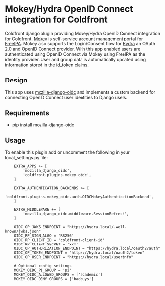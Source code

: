 # Mokey/Hydra OpenID Connect integration for Coldfront

Coldfront django plugin providing Mokey/Hydra OpenID Connect integration for
Coldfront. [Mokey](https://github.com/ubccr/mokey) is self-service account
management portal for [FreeIPA](https://www.freeipa.org). Mokey also supports
the Login/Consent flow for [Hydra](https://github.com/ory/hydra) an OAuth 2.0
and OpenID Connect provider. With this app enabled users are authenticated
using OpenID Connect via Mokey using FreeIPA as the identity provider. User and
group data is automatically updated using information stored in the id\_token
claims.

## Design

This app uses [mozilla-django-oidc](https://github.com/mozilla/mozilla-django-oidc) and
implements a custom backend for connecting OpenID Connect user identities to
Django users.

## Requirements

- pip install mozilla-django-oidc

## Usage

To enable this plugin add or uncomment the following in your
local\_settings.py file:

```
    EXTRA_APPS += [
        'mozilla_django_oidc',
        'coldfront.plugins.mokey_oidc',
    ]

    EXTRA_AUTHENTICATION_BACKENDS += [
        'coldfront.plugins.mokey_oidc.auth.OIDCMokeyAuthenticationBackend',
    ]

    EXTRA_MIDDLEWARE += [
        'mozilla_django_oidc.middleware.SessionRefresh',
    ]

    OIDC_OP_JWKS_ENDPOINT = "https://hydra.local/.well-known/jwks.json"
    OIDC_RP_SIGN_ALGO = 'RS256'
    OIDC_RP_CLIENT_ID = 'coldfront-client-id'
    OIDC_RP_CLIENT_SECRET = 'xxx'
    OIDC_OP_AUTHORIZATION_ENDPOINT = "https://hydra.local/oauth2/auth"
    OIDC_OP_TOKEN_ENDPOINT = "https://hydra.local/oauth2/token"
    OIDC_OP_USER_ENDPOINT = "https://hydra.local/userinfo"

    # Optional config settings
    MOKEY_OIDC_PI_GROUP = 'pi'
    MOKEY_OIDC_ALLOWED_GROUPS = ['academic']
    MOKEY_OIDC_DENY_GROUPS = ['badguys']
```
